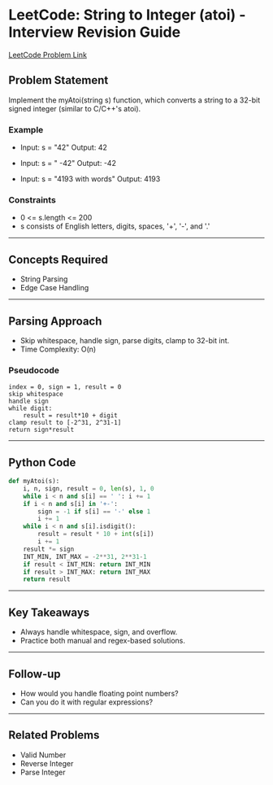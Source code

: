 # LeetCode: String to Integer (atoi) - Interview Revision Guide

[LeetCode Problem Link](https://leetcode.com/problems/string-to-integer-atoi/description/)

## Problem Statement
Implement the myAtoi(string s) function, which converts a string to a 32-bit signed integer (similar to C/C++'s atoi).

### Example
- Input: s = "42"
  Output: 42

- Input: s = "   -42"
  Output: -42

- Input: s = "4193 with words"
  Output: 4193

### Constraints
- 0 <= s.length <= 200
- s consists of English letters, digits, spaces, '+', '-', and '.'

---

## Concepts Required
- String Parsing
- Edge Case Handling

---

## Parsing Approach
- Skip whitespace, handle sign, parse digits, clamp to 32-bit int.
- Time Complexity: O(n)

### Pseudocode
```
index = 0, sign = 1, result = 0
skip whitespace
handle sign
while digit:
    result = result*10 + digit
clamp result to [-2^31, 2^31-1]
return sign*result
```

---

## Python Code
```python
def myAtoi(s):
    i, n, sign, result = 0, len(s), 1, 0
    while i < n and s[i] == ' ': i += 1
    if i < n and s[i] in '+-':
        sign = -1 if s[i] == '-' else 1
        i += 1
    while i < n and s[i].isdigit():
        result = result * 10 + int(s[i])
        i += 1
    result *= sign
    INT_MIN, INT_MAX = -2**31, 2**31-1
    if result < INT_MIN: return INT_MIN
    if result > INT_MAX: return INT_MAX
    return result
```

---

## Key Takeaways
- Always handle whitespace, sign, and overflow.
- Practice both manual and regex-based solutions.

---

## Follow-up
- How would you handle floating point numbers?
- Can you do it with regular expressions?

---

## Related Problems
- Valid Number
- Reverse Integer
- Parse Integer

